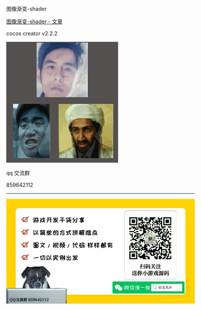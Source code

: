 
图像渐变-shader

[图像渐变-shader - 文章](https://mp.weixin.qq.com/s/tN2Al3kfo4HwIBGXNjmEDA)

cocos creator v2.2.2 

![](./../img/gradient.gif)

qq 交流群

859642112

---

![](./../img/about.jpg)